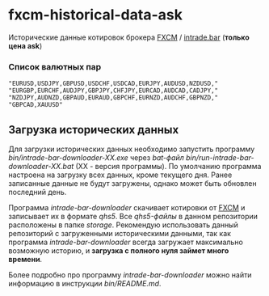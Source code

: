 # fxcm-historical-data-ask

Исторические данные котировок брокера [FXCM](https://www.fxcm.com/) / [intrade.bar](https://intrade.bar/67204) (**только цена ask**)

### Список валютных пар

```
"EURUSD,USDJPY,GBPUSD,USDCHF,USDCAD,EURJPY,AUDUSD,NZDUSD,"
"EURGBP,EURCHF,AUDJPY,GBPJPY,CHFJPY,EURCAD,AUDCAD,CADJPY,"
"NZDJPY,AUDNZD,GBPAUD,EURAUD,GBPCHF,EURNZD,AUDCHF,GBPNZD,"
"GBPCAD,XAUUSD"
```
## Загрузка исторических данных

Для загрузки исторических данных необходимо запустить программу *bin/intrade-bar-downloader-XX.exe* через *bat-файл* *bin/run-intrade-bar-downloader-XX.bat* (XX - версия программы).
По умолчанию программа настроена на загрузку всех данных, кроме текущего дня. Ранее записанные данные не будут загружены, однако может быть обновлен последний день.

Программа *intrade-bar-downloader* скачивает котировки от [FXCM](https://www.fxcm.com/) и записывает их в формате *qhs5*. Все *qhs5-файлы* в данном репозитории расположены в папке *storage*. 
Рекомендую использовать данный репозиторий с загруженными историческими данными, так как программа *intrade-bar-downloader* всегда загружает максимально возможную историю, и **загрузка с полного нуля займет много времени**.

Более подробно про программу *intrade-bar-downloader* можно найти информацию в инструкции *bin/README.md*.